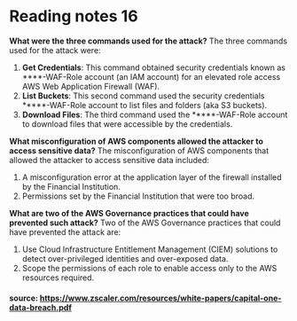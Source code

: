 # Reading notes 16

**What were the three commands used for the attack?**
The three commands used for the attack were:
1. **Get Credentials**: This command obtained security credentials known as ****-WAF-Role account (an IAM account) for an elevated role access AWS Web Application Firewall (WAF).
2. **List Buckets**: This second command used the security credentials *****-WAF-Role account to list files and folders (aka S3 buckets).
3. **Download Files**: The third command used the *****-WAF-Role account to download files that were accessible by the credentials.

**What misconfiguration of AWS components allowed the attacker to access sensitive data?**
The misconfiguration of AWS components that allowed the attacker to access sensitive data included:
1. A misconfiguration error at the application layer of the firewall installed by the Financial Institution.
2. Permissions set by the Financial Institution that were too broad.

**What are two of the AWS Governance practices that could have prevented such attack?**
Two of the AWS Governance practices that could have prevented the attack are:
1. Use Cloud Infrastructure Entitlement Management (CIEM) solutions to detect over-privileged identities and over-exposed data.
2. Scope the permissions of each role to enable access only to the AWS resources required.

#### source: https://www.zscaler.com/resources/white-papers/capital-one-data-breach.pdf
